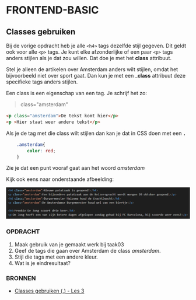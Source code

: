 # FRONTEND-BASIC

## Classes gebruiken

Bij de vorige opdracht heb je alle `<h4>` tags dezelfde stijl gegeven. Dit geldt ook voor alle `<p>` tags. Je kunt elke afzonderlijke of een paar `<p>` tags anders stijlen als je dat zou willen. Dat doe je met het __class__ attribuut.

Stel je alleen de artikelen over Amsterdam anders wilt stijlen, omdat het bijvoorbeeld niet over sport gaat. Dan kun je met een ___class__ attribuut deze specifieke tags anders stijlen.

Een class is een eigenschap van een tag. Je schrijf het zo:
> class="amsterdam"
>
```html
<p class="amsterdam">De tekst komt hier</p>
<p >Hier staat weer andere tekst</p>
```

Als je de tag met die class wilt stijlen dan kan je dat in CSS doen met een __`.`__

```css
    .amsterdam{
        color: red;
    }

```

Zie je dat een punt vooraf gaat aan het woord _amsterdam_

Kijk ook eens naar onderstaande afbeelding:

![Classes](images/class_amsterdam.png)

### OPDRACHT

1. Maak gebruik van je gemaakt werk bij taak03
2. Geef de tags die gaan over Amsterdam de class _amsterdam_.
3. Stijl die tags met een andere kleur.
4. Wat is je eindresultaat?

### BRONNEN

- [Classes gebruiken (.) - Les 3](https://www.youtube.com/watch?v=E--hpftoXKc)
